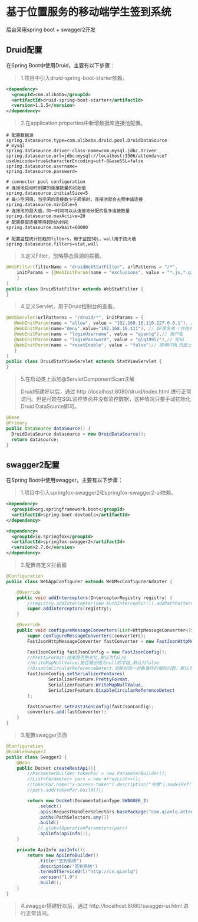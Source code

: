# 基于位置服务的移动端学生签到系统
后台采用spring boot + swagger2开发

## Druid配置

在Spring Boot中使用Druid，主要有以下步骤：
> 1.项目中引入druid-spring-boot-starter依赖。
> 
```xml
<dependency>
  <groupId>com.alibaba</groupId>
  <artifactId>druid-spring-boot-starter</artifactId>
  <version>1.1.5</version>
</dependency>
```

> 2.在application.properties中新增数据库连接池配置。
>
```properties
# 配置数据源
spring.datasource.type=com.alibaba.druid.pool.DruidDataSource
# mysql
spring.datasource.driver-class-name=com.mysql.jdbc.Driver
spring.datasource.url=jdbc:mysql://localhost:3306/attendance?useUnicode=true&characterEncoding=utf-8&useSSL=false
spring.datasource.username=
spring.datasource.password=

# connector pool configuration
# 连接池启动时创建的连接数量的初始值
spring.datasource.initialSize=5
# 最小空闲值，当空闲的连接数少于阀值时，连接池就会去预申请连接
spring.datasource.minIdle=5
# 连接池的最大值，同一时间可以从连接池分配的最多连接数量 
spring.datasource.maxActive=20
# 配置获取连接等待超时的时间
spring.datasource.maxWait=60000

# 配置监控统计拦截的filters，用于监控SQL，wall用于防火墙
spring.datasource.filters=stat,wall
```

> 3.定义Filter，忽略静态资源的拦截。
>
```java
@WebFilter(filterName = "druidWebStatFilter", urlPatterns = "/*", 
    initParams = {@WebInitParam(name = "exclusions", value = "*.js,*.gif,*.jpg,*.bmp,*.png,*.css,*.ico,/druid/*")// 忽略资源
    }
)
public class DruidStatFilter extends WebStatFilter {
}
```
> 4.定义Servlet，用于Druid控制台的查看。
>
```java
@WebServlet(urlPatterns = "/druid/*", initParams = {
   @WebInitParam(name = "allow", value = "192.168.16.110,127.0.0.1"), // IP白名单 (没有配置或者为空，则允许所有访问)
   @WebInitParam(name="deny",value="192.168.16.111"), // IP黑名单 (存在共同时，deny优先于allow)
   @WebInitParam(name = "loginUsername", value = "qianlq"),// 用户名
   @WebInitParam(name = "loginPassword", value = "qlq1995/"),// 密码
   @WebInitParam(name = "resetEnable", value = "false")// 禁用HTML页面上的“Reset All”功能
   }
)
public class DruidStatViewServlet extends StatViewServlet {
}
```

> 5.在启动类上添加@ServletComponentScan注解
> 
> Druid搭建好以后，通过 http://localhost:8080/druid/index.html 进行正常访问。但是可能在SQL监控界面并没有监控数据，这种情况只要手动初始化Druid DataSource即可。
>
```java
@Bean
@Primary
public DataSource dataSource() {
  DruidDataSource datasource = new DruidDataSource();
  return datasource;
}
```

## swagger2配置
在Spring Boot中使用swagger，主要有以下步骤：
> 1.项目中引入springfox-swagger2和springfox-swagger2-ui依赖。
> 
```xml
<dependency>
  <groupId>org.springframework.boot</groupId>
  <artifactId>spring-boot-devtools</artifactId>
</dependency>

<dependency>
  <groupId>io.springfox</groupId>
  <artifactId>springfox-swagger2</artifactId>
  <version>2.7.0</version>
</dependency>
```
> 2.配置自定义拦截器
> 
```java
@Configuration
public class WebAppConfigurer extends WebMvcConfigurerAdapter {

    @Override
    public void addInterceptors(InterceptorRegistry registry) {
        //registry.addInterceptor(new AuthInterceptor()).addPathPatterns("/**");
        super.addInterceptors(registry);
    }

    @Override
    public void configureMessageConverters(List<HttpMessageConverter<?>> converters) {
        super.configureMessageConverters(converters);
        FastJsonHttpMessageConverter fastConverter = new FastJsonHttpMessageConverter();

        FastJsonConfig fastJsonConfig = new FastJsonConfig();
        //PrettyFormat:结果是否格式化,默认为false
        //WriteMapNullValue:是否输出值为null的字段,默认为false
        //DisableCircularReferenceDetect:消除对同一对象循环引用的问题，默认为false
        fastJsonConfig.setSerializerFeatures(
                SerializerFeature.PrettyFormat,
                SerializerFeature.WriteMapNullValue,
                SerializerFeature.DisableCircularReferenceDetect
        );

        fastConverter.setFastJsonConfig(fastJsonConfig);
        converters.add(fastConverter);
    }
}
```

> 3.配置swagger页面
> 
```java
@Configuration
@EnableSwagger2
public class Swagger2 {
    @Bean
    public Docket createRestApi(){
		//ParameterBuilder tokenPar = new ParameterBuilder();
		//List<Parameter> pars = new ArrayList<>();
		//tokenPar.name("x-access-token").description("令牌").modelRef(new ModelRef("string")).parameterType("header").required(false).build();
		//pars.add(tokenPar.build());

        return new Docket(DocumentationType.SWAGGER_2)
            .select()
            .apis(RequestHandlerSelectors.basePackage("com.qianlq.attendance.controller"))
            .paths(PathSelectors.any())
            .build()
			//.globalOperationParameters(pars)
            .apiInfo(apiInfo());
    }

    private ApiInfo apiInfo(){
        return new ApiInfoBuilder()
            .title("签到系统")
            .description("签到系统")
            .termsOfServiceUrl("http://cn.qianlq")
            .version("1.0")
            .build();
    }
}
```

> 4.swagger搭建好以后，通过 http://localhost:8080/swagger-ui.html 进行正常访问。

